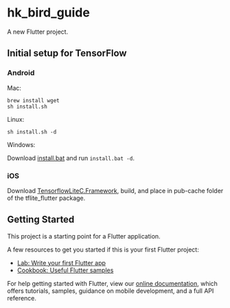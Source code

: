 # hk_bird_guide

A new Flutter project.

## Initial setup for TensorFlow

### Android

Mac:

```
brew install wget
sh install.sh
```

Linux:

`sh install.sh -d`

Windows: 

Download [install.bat](https://github.com/am15h/tflite_flutter_plugin/blob/master/install.bat) and run `install.bat -d`.

### iOS

Download [TensorflowLiteC.Framework](https://github.com/am15h/tflite_flutter_plugin/releases/download/v0.5.0/TensorFlowLiteC.framework.zip), build, and place in pub-cache folder of the tflite_flutter package.

## Getting Started

This project is a starting point for a Flutter application.

A few resources to get you started if this is your first Flutter project:

- [Lab: Write your first Flutter app](https://flutter.dev/docs/get-started/codelab)
- [Cookbook: Useful Flutter samples](https://flutter.dev/docs/cookbook)

For help getting started with Flutter, view our
[online documentation](https://flutter.dev/docs), which offers tutorials,
samples, guidance on mobile development, and a full API reference.
